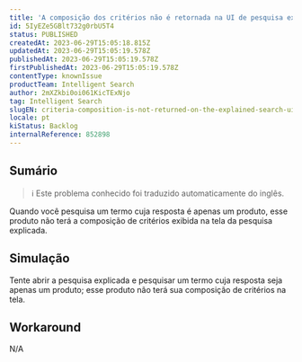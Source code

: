 ```yaml
---
title: 'A composição dos critérios não é retornada na UI de pesquisa explicada'
id: 5IyEZe5GBlt732g0rbU5T4
status: PUBLISHED
createdAt: 2023-06-29T15:05:18.815Z
updatedAt: 2023-06-29T15:05:19.578Z
publishedAt: 2023-06-29T15:05:19.578Z
firstPublishedAt: 2023-06-29T15:05:19.578Z
contentType: knownIssue
productTeam: Intelligent Search
author: 2mXZkbi0oi061KicTExNjo
tag: Intelligent Search
slugEN: criteria-composition-is-not-returned-on-the-explained-search-ui
locale: pt
kiStatus: Backlog
internalReference: 852898
---
```


## Sumário

>ℹ️ Este problema conhecido foi traduzido automaticamente do inglês.


Quando você pesquisa um termo cuja resposta é apenas um produto, esse produto não terá a composição de critérios exibida na tela da pesquisa explicada.

## Simulação


Tente abrir a pesquisa explicada e pesquisar um termo cuja resposta seja apenas um produto; esse produto não terá sua composição de critérios na tela.



## Workaround


N/A





